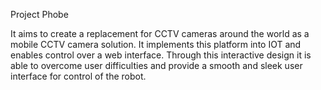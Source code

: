 Project Phobe

It aims to create a replacement for CCTV cameras around the world as a mobile CCTV camera solution.
It implements this platform into IOT and enables control over a web interface. Through this interactive
design it is able to overcome user difficulties and provide a smooth and sleek user interface for control
of the robot.